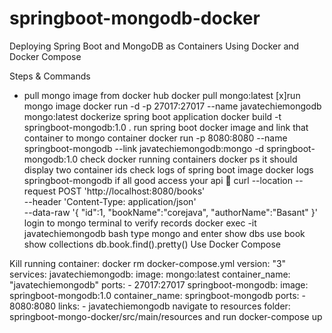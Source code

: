 # springboot-mongodb-docker

Deploying Spring Boot and MongoDB as Containers Using Docker and Docker Compose

Steps & Commands

- pull mongo image from docker hub docker pull mongo:latest
[x]run mongo image docker run -d -p 27017:27017 --name javatechiemongodb mongo:latest
 dockerize spring boot application docker build -t springboot-mongodb:1.0 .
 run spring boot docker image and link that container to mongo container docker run -p 8080:8080 --name springboot-mongodb --link javatechiemongodb:mongo -d springboot-mongodb:1.0
 check docker running containers docker ps it should display two container ids
 check logs of spring boot image docker logs springboot-mongodb
 if all good access your api 🎉
curl --location --request POST 'http://localhost:8080/books' \
--header 'Content-Type: application/json' \
--data-raw '{
    "id":1,
    "bookName":"corejava",
    "authorName":"Basant"
}'
 login to mongo terminal to verify records docker exec -it javatechiemongodb bash
type mongo and enter
show dbs
use book
show collections
db.book.find().pretty()
Use Docker Compose

 Kill running container:
docker rm <containerId>
docker-compose.yml
version: "3"
services:
  javatechiemongodb:
    image: mongo:latest
    container_name: "javatechiemongodb"
    ports:
      - 27017:27017
  springboot-mongodb:
    image: springboot-mongodb:1.0
    container_name: springboot-mongodb
    ports:
      - 8080:8080
    links:
      - javatechiemongodb
 navigate to resources folder:
springboot-mongo-docker/src/main/resources and run docker-compose up
